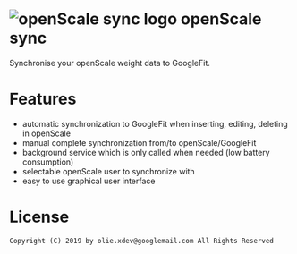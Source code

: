 # ![openScale sync logo](https://github.com/oliexdev/openScale/blob/master/doc/sync/openscale_sync.png) openScale sync

Synchronise your openScale weight data to GoogleFit.

# Features
* automatic synchronization to GoogleFit when inserting, editing, deleting in openScale
* manual complete synchronization from/to openScale/GoogleFit
* background service which is only called when needed (low battery consumption)
* selectable openScale user to synchronize with
* easy to use graphical user interface

# License

    Copyright (C) 2019 by olie.xdev@googlemail.com All Rights Reserved
